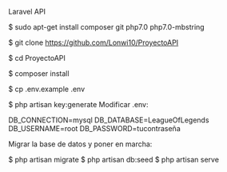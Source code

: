 Laravel API

$ sudo apt-get install composer git php7.0 php7.0-mbstring

$ git clone https://github.com/Lonwi10/ProyectoAPI

$ cd ProyectoAPI

$ composer install

$ cp .env.example .env

$ php artisan key:generate
Modificar .env:

DB_CONNECTION=mysql
DB_DATABASE=LeagueOfLegends
DB_USERNAME=root
DB_PASSWORD=tucontraseña

Migrar la base de datos y poner en marcha:

$ php artisan migrate
$ php artisan db:seed
$ php artisan serve
